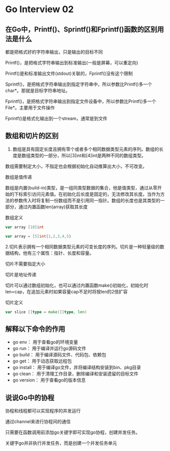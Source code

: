 # Go Interview 02

## 在Go中，Printf()、Sprintf()和Fprintf()函数的区别用法是什么
都是把格式好的字符串输出，只是输出的目标不同

Printf()，是把格式字符串输出到标准输出(一般是屏幕，可以重定向)

Printf()是和标准输出文件(stdout)关联的，Fprintf()没有这个限制

Sprintf()，是把格式字符串输出到指定字符串中，所以参数比Printf()多一个char*。那就是目标字符串地址。

Fprintf()，是把格式字符串输出到指定文件设备中，所以参数比Printf()多一个File*。主要用于文件操作

Fprintf()是格式化输出到一个stream，通常是到文件
## 数组和切片的区别
1. 数组是具有固定长度且拥有零个或者多个相同数据类型元素的序列。数组的长度是数组类型的一部分，所以[3]int和[4]int是两种不同的数组类型。

数组需要制定大小，不指定也会根据初始化自动推算出大小，不可改变。

数组是值传递

数组是内置(build-in)类型，是一组同类型数据的集合，他是值类型，通过从零开始的下标索引访问元素值。在初始化后长度是固定的，无法修改其长度。当作为方法的参数传入时将复制一份数组而不是引用同一指针。数组的长度也是其类型的一部分，通过内置函数len(array)获取其长度

数组定义
```go
var array [10]int

var array = [5]int{1,2,3,4,5}
```
2.切片表示拥有一个相同数据类型元素的可变长度的序列。切片是一种轻量级的数据结构，他有三个属性：指针、长度和容量。

切片不需要指定大小

切片是地址传递

切片可以通过数组初始化，也可以通过内置函数make()初始化，初始化时len=cap，在追加元素时如果容量cap不足时将按len的2倍扩容

切片定义
```go
var slice []type = make([]type, len)
```
## 解释以下命令的作用
- go env：      用于查看go的环境变量
- go run：      用于编译并运行go源码文件
- go build：    用于编译源码文件、代码包、依赖包
- go get：      用于动态获取远程包
- go install：  用于编译go文件，并将编译结构安装到bin、pkg目录
- go clean：    用于清理工作目录，删除编译和安装遗留的目标文件
- go version：  用于查看go的版本信息
## 说说Go中的协程
协程和线程都可以实现程序的并发运行

通过channel来进行协程间的通信

只需要在函数调用前添加go关键字即可实现go协程，创建并发任务。

关键字go并非执行并发任务，而是创建一个并发任务单元
